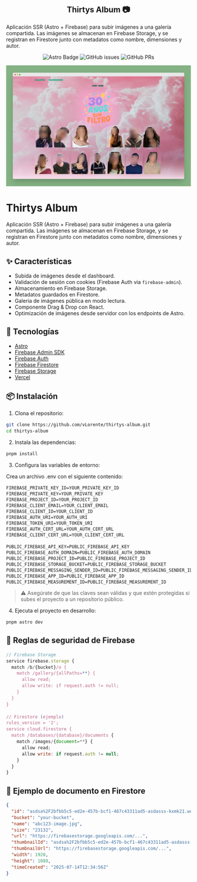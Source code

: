 <div align="center">
<h2>
    Thirtys Album 📷
</h2>

</div>

<p>Aplicación SSR (Astro + Firebase) para subir imágenes a una galería compartida. Las imágenes se almacenan en Firebase Storage, y se registran en Firestore junto con metadatos como nombre, dimensiones y autor.</p>

<div align="center">

![Astro Badge](https://img.shields.io/badge/Astro-BC52EE?logo=astro&logoColor=fff&style=flat)
![GitHub issues](https://img.shields.io/github/issues/vlorente/thirtys-album)
![GitHub PRs](https://img.shields.io/github/issues-pr/vlorente/thirtys-album)

</div>

<img src="portada.png"></img>

# Thirtys Album

Aplicación SSR (Astro + Firebase) para subir imágenes a una galería compartida. Las imágenes se almacenan en Firebase Storage, y se registran en Firestore junto con metadatos como nombre, dimensiones y autor.

## ✨ Características

- Subida de imágenes desde el dashboard.
- Validación de sesión con cookies (Firebase Auth via `firebase-admin`).
- Almacenamiento en Firebase Storage.
- Metadatos guardados en Firestore.
- Galería de imágenes pública en modo lectura.
- Componente Drag & Drop con React.
- Optimización de imágenes desde servidor con los endpoints de Astro.

## 🧱 Tecnologías

- [Astro](https://astro.build/)
- [Firebase Admin SDK](https://firebase.google.com/docs/admin/setup)
- [Firebase Auth](https://firebase.google.com/docs/auth)
- [Firebase Firestore](https://firebase.google.com/docs/firestore)
- [Firebase Storage](https://firebase.google.com/docs/storage)
- [Vercel](https://vercel.com/docs/frameworks/astro)

## 📦 Instalación

1. Clona el repositorio:

```bash
git clone https://github.com/vLorente/thirtys-album.git
cd thirtys-album
```

2. Instala las dependencias:

```bash
pnpm install
```

3. Configura las variables de entorno:

Crea un archivo .env con el siguiente contenido:

```env
FIREBASE_PRIVATE_KEY_ID=YOUR_PRIVATE_KEY_ID
FIREBASE_PRIVATE_KEY=YOUR_PRIVATE_KEY
FIREBASE_PROJECT_ID=YOUR_PROJECT_ID
FIREBASE_CLIENT_EMAIL=YOUR_CLIENT_EMAIL
FIREBASE_CLIENT_ID=YOUR_CLIENT_ID
FIREBASE_AUTH_URI=YOUR_AUTH_URI
FIREBASE_TOKEN_URI=YOUR_TOKEN_URI
FIREBASE_AUTH_CERT_URL=YOUR_AUTH_CERT_URL
FIREBASE_CLIENT_CERT_URL=YOUR_CLIENT_CERT_URL

PUBLIC_FIREBASE_API_KEY=PUBLIC_FIREBASE_API_KEY
PUBLIC_FIREBASE_AUTH_DOMAIN=PUBLIC_FIREBASE_AUTH_DOMAIN
PUBLIC_FIREBASE_PROJECT_ID=PUBLIC_FIREBASE_PROJECT_ID
PUBLIC_FIREBASE_STORAGE_BUCKET=PUBLIC_FIREBASE_STORAGE_BUCKET
PUBLIC_FIREBASE_MESSAGING_SENDER_ID=PUBLIC_FIREBASE_MESSAGING_SENDER_ID
PUBLIC_FIREBASE_APP_ID=PUBLIC_FIREBASE_APP_ID
PUBLIC_FIREBASE_MEASUREMENT_ID=PUBLIC_FIREBASE_MEASUREMENT_ID
```

> ⚠️ Asegúrate de que las claves sean válidas y que estén protegidas si subes el proyecto a un repositorio público.

4. Ejecuta el proyecto en desarrollo:

```bash
pnpm astro dev
```

## 🔐 Reglas de seguridad de Firebase

```javascript
// Firebase Storage
service firebase.storage {
  match /b/{bucket}/o {
    match /gallery/{allPaths=**} {
      allow read;
      allow write: if request.auth != null;
    }
  }
}

// Firestore (ejemplo)
rules_version = '2';
service cloud.firestore {
  match /databases/{database}/documents {
    match /images/{document=**} {
      allow read;
      allow write: if request.auth != null;
    }
  }
}

```

## 📸 Ejemplo de documento en Firestore

```json
{
  "id": "asdsa%2F2bfbb5c5-ed2e-457b-bcf1-467c43311ad5-asdasss-kxmk21.webp",
  "bucket": "your-bucket",
  "name": "abc123-image.jpg",
  "size": "23132",
  "url": "https://firebasestorage.googleapis.com/...",
  "thumbnailId": "asdsa%2F2bfbb5c5-ed2e-457b-bcf1-467c43311ad5-asdasss-kxmk21.webp",
  "thumbnailUrl": "https://firebasestorage.googleapis.com/...",
  "width": 1920,
  "height": 1080,
  "timeCreated": "2025-07-14T12:34:56Z"
}
```

